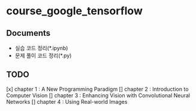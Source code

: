 # course_google_tensorflow
## Documents
- 실습 코드 정리(*.ipynb)
- 문제 풀이 코드 정리(*.py)
## TODO
[x] chapter 1 : A New Programming Paradigm
[] chapter 2 : Introduction to Computer Vision
[] chapter 3 : Enhancing Vision with Convolutional Neural Networks
[] chapter 4 : Using Real-world Images

